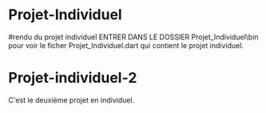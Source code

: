 # Projet-Individuel
#rendu du projet individuel
ENTRER DANS LE DOSSIER Projet_Individuel\bin pour voir le ficher Projet_Individuel.dart qui contient le projet individuel.
# Projet-individuel-2
C'est le deuxième projet en individuel. 
